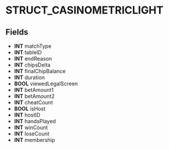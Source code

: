 # STRUCT_CASINOMETRICLIGHT

## Fields
* **INT** matchType
* **INT** tableID
* **INT** endReason
* **INT** chipsDelta
* **INT** finalChipBalance
* **INT** duration
* **BOOL** viewedLegalScreen
* **INT** betAmount1
* **INT** betAmount2
* **INT** cheatCount
* **BOOL** isHost
* **INT** hostID
* **INT** handsPlayed
* **INT** winCount
* **INT** loseCount
* **INT** membership